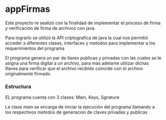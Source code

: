 # appFirmas

<p>Este proyecto re sealizó con la finalidad de implementar el proceso de firma y verificación de firma de archivos con java.</p>
<p>Para lograrlo se utilizó la API criptografica de java la cual nos permitió acceder a diferentes clases, interfaces y metodos para implementar a los requerimientos del programa</p>
<p>El programa genera un par de llaves publicas y privadas con las cuales se le asigna una firma digital a un archivo, para mas adelante utilizar dichas lllaves para verificar que el archivo recibido coincide con el archivo originalmente firmado</p>


### Estructura

<p>EL programa cuenta con 3 clases: Main, Keys, Sgnature</p>

<p>La clase main se encarga de iniciar la ejecución del programa llamando a los respectivos metodos de generacion de claves privadas y publicas</p>

